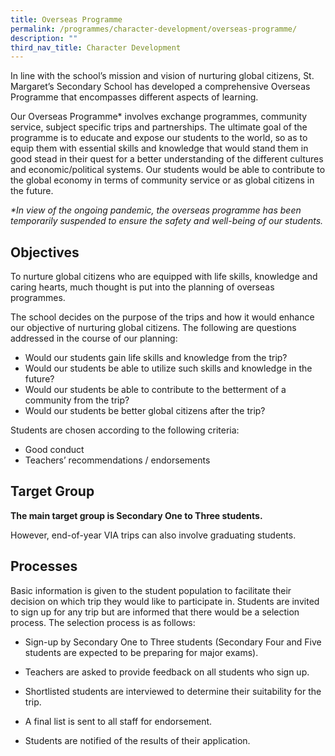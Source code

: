 ```yaml
---
title: Overseas Programme
permalink: /programmes/character-development/overseas-programme/
description: ""
third_nav_title: Character Development
---
```

In line with the school’s mission and vision of nurturing global citizens, St. Margaret’s Secondary School has developed a comprehensive Overseas Programme that encompasses different aspects of learning.

Our Overseas Programme\* involves exchange programmes, community service, subject specific trips and partnerships. The ultimate goal of the programme is to educate and expose our students to the world, so as to equip them with essential skills and knowledge that would stand them in good stead in their quest for a better understanding of the different cultures and economic/political systems. Our students would be able to contribute to the global economy in terms of community service or as global citizens in the future.  

_\*In view of the ongoing pandemic, the overseas programme has been temporarily suspended to ensure the safety and well-being of our students._  

Objectives
----------

To nurture global citizens who are equipped with life skills, knowledge and caring hearts, much thought is put into the planning of overseas programmes.

The school decides on the purpose of the trips and how it would enhance our objective of nurturing global citizens. The following are questions addressed in the course of our planning:

*   Would our students gain life skills and knowledge from the trip?
*   Would our students be able to utilize such skills and knowledge in the future?
*   Would our students be able to contribute to the betterment of a community from the trip?
*   Would our students be better global citizens after the trip?  

Students are chosen according to the following criteria:

*   Good conduct
*   Teachers’ recommendations / endorsements

Target Group
------------

**The main target group is Secondary One to Three students.**

However, end-of-year VIA trips can also involve graduating students. 

Processes
---------

Basic information is given to the student population to facilitate their decision on which trip they would like to participate in. Students are invited to sign up for any trip but are informed that there would be a selection process. The selection process is as follows:

*   Sign-up by Secondary One to Three students (Secondary Four and Five students are expected to be preparing for major exams).
    
*   Teachers are asked to provide feedback on all students who sign up.
    
*   Shortlisted students are interviewed to determine their suitability for the trip.
    
*   A final list is sent to all staff for endorsement.
*   Students are notified of the results of their application.